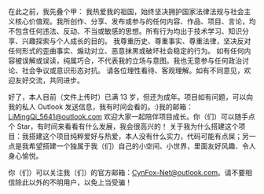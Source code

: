 在此之前，我先叠个甲：
我热爱我的祖国，始终坚决拥护国家法律法规与社会主义核心价值观。我所创作、分享、发布或参与的任何内容、作品、项目、言论，均不包含任何违法、反动、不当或敏感的思想。所有行为均出于技术学习、知识分享、兴趣探索与个人成长的目的。
我尊重历史、尊重事实、尊重法律，坚决反对任何形式的歪曲事实、煽动对立、恶意抹黑或破坏社会稳定的行为。
如有任何内容被误解或误读，纯属巧合，不代表我的立场与意图。我也无意参与任何政治讨论、社会争议或意识形态对抗。
请各位理性看待、客观理解。如有不同意见，欢迎友好交流，共同进步。

好了，本人目前（文件上传时）已满 13 岁，但还为成年。项目如有问题，可以向我的私人 Outlook 发送信息，我有时间会看的。:)我的邮箱：LiMingQi_5641@outlook.com
欢迎大家一起陪伴项目成长。你（们）可以随手点个 Star，有时间来看看有什么发展，我会很高兴的！
关于我为什么搭建这个项目：我搭建这个项目纯粹爱好与热爱，本人没有什么实力，代码可能有点屎；另一点是我希望搭建一个独属于我（们）自己的小空间、小世界，里面友好风趣、令人身心愉悦。

你（们）可以关注我（们）的官方邮箱：CynFox-Net@outlook.com。请不要相信除此以外的不明用户，以免上当受骗！
